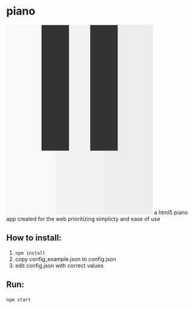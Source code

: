 # piano 
![image](./logo.png)
a html5 piano app created for the web prioritizing simplicty and ease of use


## How to install:
1. `npm install`
2. copy config_example.json to config.json
3. edit config.json with correct values

## Run:
`npm start`

